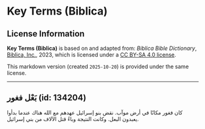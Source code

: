 # Key Terms (Biblica)

## License Information

**Key Terms (Biblica)** is based on and adapted from: _Biblica Bible Dictionary_, [Biblica, Inc.](https://www.biblica.com/), 2023, which is licensed under a [CC BY-SA 4.0 license](https://creativecommons.org/licenses/by-sa/4.0/legalcode.en).

This markdown version (created `2025-10-20`) is provided under the same license.



--------------------------------

## بَعْل فغور (id: 134204)

كان فغور مكانًا في أرض موآب. نقض بنو إسرائيل عهدهم مع الله هناك عندما بدأوا يعبدون البعل. وكانت النتيجة وباءً قتل الآلاف من بني إسرائيل.


